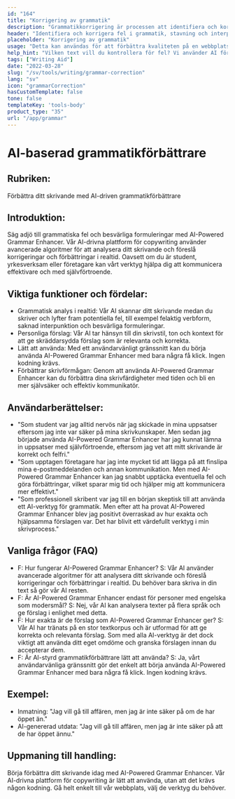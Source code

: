 ```yaml
---
id: "164"
title: "Korrigering av grammatik"
description: "Grammatikkorrigering är processen att identifiera och korrigera fel i grammatik, stavning och interpunktion. Detta kan göras manuellt eller med hjälp av AI-driven programvara. AI-driven programvara för grammatikkorrigering kan identifiera fel i grammatik, stavning och interpunktion med hjälp av Natural Language Processing (NLP). Denna teknik kan användas för att förbättra kvaliteten på skrivandet, oavsett om det handlar om en webbplats, en blogg eller till och med en bok."
header: "Identifiera och korrigera fel i grammatik, stavning och interpunktion."
placeholder: "Korrigering av grammatik"
usage: "Detta kan användas för att förbättra kvaliteten på en webbplats, blogg eller till och med en bok."
help_hint: "Vilken text vill du kontrollera för fel? Vi använder AI för att förbättra kvaliteten på dina texter."
tags: ["Writing Aid"]
date: "2022-03-28"
slug: "/sv/tools/writing/grammar-correction"
lang: "sv"
icon: "grammarCorrection"
hasCustomTemplate: false
tone: false
templateKey: 'tools-body'
product_type: "35"
url: "/app/grammar"
---
```


# AI-baserad grammatikförbättrare

## Rubriken:
Förbättra ditt skrivande med AI-driven grammatikförbättrare

## Introduktion:
Säg adjö till grammatiska fel och besvärliga formuleringar med AI-Powered Grammar Enhancer. Vår AI-drivna plattform för copywriting använder avancerade algoritmer för att analysera ditt skrivande och föreslå korrigeringar och förbättringar i realtid. Oavsett om du är student, yrkesverksam eller företagare kan vårt verktyg hjälpa dig att kommunicera effektivare och med självförtroende.

## Viktiga funktioner och fördelar:
- Grammatisk analys i realtid: Vår AI skannar ditt skrivande medan du skriver och lyfter fram potentiella fel, till exempel felaktig verbform, saknad interpunktion och besvärliga formuleringar.
- Personliga förslag: Vår AI tar hänsyn till din skrivstil, ton och kontext för att ge skräddarsydda förslag som är relevanta och korrekta.
- Lätt att använda: Med ett användarvänligt gränssnitt kan du börja använda AI-Powered Grammar Enhancer med bara några få klick. Ingen kodning krävs.
- Förbättrar skrivförmågan: Genom att använda AI-Powered Grammar Enhancer kan du förbättra dina skrivfärdigheter med tiden och bli en mer självsäker och effektiv kommunikatör.

## Användarberättelser:
- "Som student var jag alltid nervös när jag skickade in mina uppsatser eftersom jag inte var säker på mina skrivkunskaper. Men sedan jag började använda AI-Powered Grammar Enhancer har jag kunnat lämna in uppsatser med självförtroende, eftersom jag vet att mitt skrivande är korrekt och felfri."
- "Som upptagen företagare har jag inte mycket tid att lägga på att finslipa mina e-postmeddelanden och annan kommunikation. Men med AI-Powered Grammar Enhancer kan jag snabbt upptäcka eventuella fel och göra förbättringar, vilket sparar mig tid och hjälper mig att kommunicera mer effektivt."
- "Som professionell skribent var jag till en början skeptisk till att använda ett AI-verktyg för grammatik. Men efter att ha provat AI-Powered Grammar Enhancer blev jag positivt överraskad av hur exakta och hjälpsamma förslagen var. Det har blivit ett värdefullt verktyg i min skrivprocess."

## Vanliga frågor (FAQ)
- F: Hur fungerar AI-Powered Grammar Enhancer? 
  S: Vår AI använder avancerade algoritmer för att analysera ditt skrivande och föreslå korrigeringar och förbättringar i realtid. Du behöver bara skriva in din text så gör vår AI resten.
- F: Är AI-Powered Grammar Enhancer endast för personer med engelska som modersmål? 
  S: Nej, vår AI kan analysera texter på flera språk och ge förslag i enlighet med detta.
- F: Hur exakta är de förslag som AI-Powered Grammar Enhancer ger? 
  S: Vår AI har tränats på en stor textkorpus och är utformad för att ge korrekta och relevanta förslag. Som med alla AI-verktyg är det dock viktigt att använda ditt eget omdöme och granska förslagen innan du accepterar dem.
- F: Är AI-styrd grammatikförbättrare lätt att använda? 
  S: Ja, vårt användarvänliga gränssnitt gör det enkelt att börja använda AI-Powered Grammar Enhancer med bara några få klick. Ingen kodning krävs.

## Exempel:
- Inmatning: "Jag vill gå till affären, men jag är inte säker på om de har öppet än."
- AI-genererad utdata: "Jag vill gå till affären, men jag är inte säker på att de har öppet ännu."

## Uppmaning till handling:
Börja förbättra ditt skrivande idag med AI-Powered Grammar Enhancer. Vår AI-drivna plattform för copywriting är lätt att använda, utan att det krävs någon kodning. Gå helt enkelt till vår webbplats, välj de verktyg du behöver.
